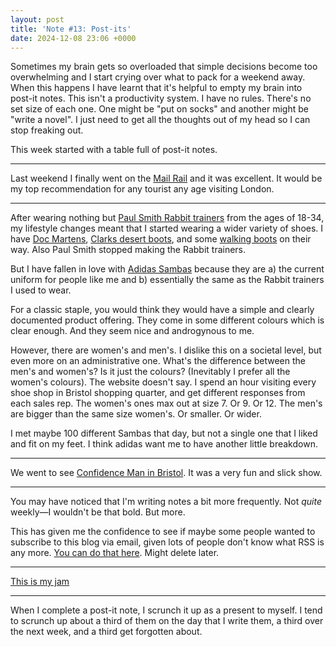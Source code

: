 ```yaml
---
layout: post
title: 'Note #13: Post-its'
date: 2024-12-08 23:06 +0000
---
```


Sometimes my brain gets so overloaded that simple decisions become too overwhelming and I start crying over what to pack for a weekend away. When this happens I have learnt that it's helpful to empty my brain into post-it notes. This isn't a productivity system. I have no rules. There's no set size of each one. One might be "put on socks" and another might be "write a novel". I just need to get all the thoughts out of my head so I can stop freaking out.

This week started with a table full of post-it notes.

---

Last weekend I finally went on the [Mail Rail](https://www.postalmuseum.org/visit-us/what-to-expect/mail-rail/) and it was excellent. It would be my top recommendation for any tourist any age visiting London.


---

After wearing nothing but [Paul Smith Rabbit trainers](https://www.google.com/search?sca_esv=48b03a8d7cbf7ae6&biw=1023&bih=823&sxsrf=ADLYWILZYaf9ek6a74GeL6_0hckmMMoeiQ:1733700515520&q=white+rabbit+paul+smith+rabbit+trainers&uds=ADvngMjcH0KdF7qGWtwTBrP0nt7dRsscc1eCoGfrPNWcLEFzUIXeexqc3rSlYqr7XE29p0D3wo8tjVzl6ds2HaQpEmG014xZOkS9UZxQLDglGiIj-Wjq63ydawtxGuaZzf9kAxOlS475-UB95TrPm3ME-4TN89UlX7zJPyrNDTnXF4-gOqR-kTs&udm=2&sa=X&ved=2ahUKEwiBlv_aqZmKAxXpXUEAHS1yAF0QxKsJegQIEBAB&ictx=0) from the ages of 18-34, my lifestyle changes meant that I started wearing a wider variety of shoes. I have [Doc Martens](https://www.drmartens.com/uk/en_gb/2976-stitch-crazy-horse-leather-chelsea-boots-dark-brown/p/27486201), [Clarks desert boots](https://www.clarks.com/en-gb/desert-boot/26155480-p), and some [walking boots](https://www.merrell.com/UK/en_GB/moab-3-mid-gore-tex/52469M.html) on their way. Also Paul Smith stopped making the Rabbit trainers.

But I have fallen in love with [Adidas Sambas](https://www.adidas.co.uk/samba) because they are a) the current uniform for people like me and b) essentially the same as the Rabbit trainers I used to wear.

For a classic staple, you would think they would have a simple and clearly documented product offering. They come in some different colours which is clear enough. And they seem nice and androgynous to me.

However, there are women's and men's. I dislike this on a societal level, but even more on an administrative one. What's the difference between the men's and women's? Is it just the colours? (Inevitably I prefer all the women's colours). The website doesn't say. I spend an hour visiting every shoe shop in Bristol shopping quarter, and get different responses from each sales rep. The women's ones max out at size 7. Or 9. Or 12. The men's are bigger than the same size women's. Or smaller. Or wider.

I met maybe 100 different Sambas that day, but not a single one that I liked and fit on my feet. I think adidas want me to have another little breakdown.

---

We went to see [Confidence Man in Bristol](https://bristolbeacon.org/whats-on/confidence-man/). It was a very fun and slick show.

---

You may have noticed that I'm writing notes a bit more frequently. Not *quite* weekly—I wouldn't be that bold. But more.

This has given me the confidence to see if maybe some people wanted to subscribe to this blog via email, given lots of people don't know what RSS is any more. [You can do that here](https://buttondown.com/abscond). Might delete later.

---

[This is my jam](https://www.youtube.com/watch?v=jz5c-Gudc9g)

---

When I complete a post-it note, I scrunch it up as a present to myself. I tend to scrunch up about a third of them on the day that I write them, a third over the next week, and a third get forgotten about.